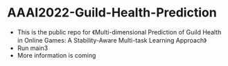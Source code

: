 # AAAI2022-Guild-Health-Prediction
- This is the public repo for 《Multi-dimensional Prediction of Guild Health in Online Games: A Stability-Aware Multi-task Learning Approach》
- Run main3
- More information is coming
